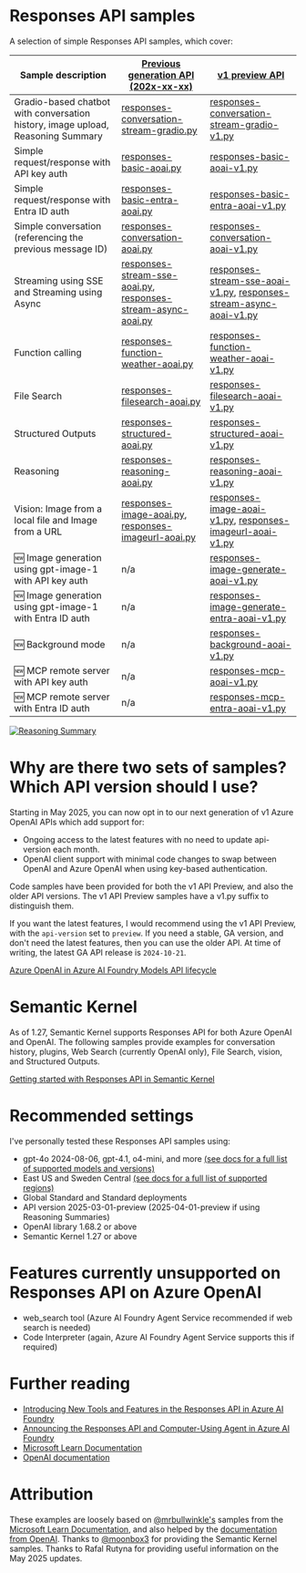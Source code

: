# Responses API samples
A selection of simple Responses API samples, which cover:

| Sample description                                                                 | [Previous generation API (202x-xx-xx)](#why-are-there-two-sets-of-samples-which-api-version-should-i-use) | [v1 preview API](#why-are-there-two-sets-of-samples-which-api-version-should-i-use)                  |
| ------------------------------------------------------------------------------- | ----------------------------------------------------------------------------------------------------------------------------------------------- | ------------------------------------------------------------------------------------------------------------------------------------------ |
| Gradio-based chatbot with conversation history, image upload, Reasoning Summary | [responses-conversation-stream-gradio.py](src/responses-conversation-stream-gradio.py)                                                              | [responses-conversation-stream-gradio-v1.py](src/responses-conversation-stream-gradio-v1.py)                                                   |
| Simple request/response with API key auth                                                        | [responses-basic-aoai.py](src/responses-basic-aoai.py)                                                                                              | [responses-basic-aoai-v1.py](src/responses-basic-aoai-v1.py)                                                                                   |
| Simple request/response with Entra ID auth                                                        | [responses-basic-entra-aoai.py](src/responses-basic-entra-aoai.py)                                                                                              | [responses-basic-entra-aoai-v1.py](src/responses-basic-entra-aoai-v1.py)                                                                                   |
| Simple conversation (referencing the previous message ID)                       | [responses-conversation-aoai.py](src/responses-conversation-aoai.py)                                                                                | [responses-conversation-aoai-v1.py](src/responses-conversation-aoai-v1.py)                                                                     |
| Streaming using SSE and Streaming using Async                                   | [responses-stream-sse-aoai.py](src/responses-stream-sse-aoai.py), [responses-stream-async-aoai.py](src/responses-stream-async-aoai.py)                  | [responses-stream-sse-aoai-v1.py](src/responses-stream-sse-aoai-v1.py), [responses-stream-async-aoai-v1.py](src/responses-stream-async-aoai-v1.py) |
| Function calling                                                                | [responses-function-weather-aoai.py](src/responses-function-weather-aoai.py)                                                                        | [responses-function-weather-aoai-v1.py](src/responses-function-weather-aoai-v1.py)                                                             |
| File Search                                                                     | [responses-filesearch-aoai.py](src/responses-filesearch-aoai.py)                                                                                    | [responses-filesearch-aoai-v1.py](src/responses-filesearch-aoai-v1.py)                                                                         |
| Structured Outputs                                                              | [responses-structured-aoai.py](src/responses-structured-aoai.py)                                                                                    | [responses-structured-aoai-v1.py](src/responses-structured-aoai-v1.py)                                                                         |
| Reasoning                                                                       | [responses-reasoning-aoai.py](src/responses-reasoning-aoai.py)                                                                                      | [responses-reasoning-aoai-v1.py](src/responses-reasoning-aoai-v1.py)                                                                           |
| Vision: Image from a local file and Image from a URL                            | [responses-image-aoai.py](src/responses-image-aoai.py), [responses-imageurl-aoai.py](src/responses-imageurl-aoai.py)                                    | [responses-image-aoai-v1.py](src/responses-image-aoai-v1.py), [responses-imageurl-aoai-v1.py](src/responses-imageurl-aoai-v1.py)                   |
| 🆕 Image generation using gpt-image-1 with API key auth                         | n/a                                                                                                                                             | [responses-image-generate-aoai-v1.py](src/responses-image-generate-aoai-v1.py)                                                                 |
| 🆕 Image generation using gpt-image-1 with Entra ID auth                        | n/a                                                                                                                                             | [responses-image-generate-entra-aoai-v1.py](src/responses-image-generate-entra-aoai-v1.py)                                                     |
| 🆕 Background mode                                                              | n/a                                                                                                                                             | [responses-background-aoai-v1.py](src/responses-background-aoai-v1.py)                                                                         |
| 🆕 MCP remote server with API key auth                                                               | n/a                                                                                                                                             | [responses-mcp-aoai-v1.py](src/responses-mcp-aoai-v1.py)                                                                         |
| 🆕 MCP remote server with Entra ID auth                                                            | n/a                                                                                                                                             | [responses-mcp-entra-aoai-v1.py](src/responses-mcp-entra-aoai-v1.py)                                                                         |

[![Reasoning Summary](https://github.com/user-attachments/assets/9e1ab1b8-8c3d-4ccf-911e-3c7711abe947)](src/responses-conversation-stream-gradio.py)

# Why are there two sets of samples? Which API version should I use?
Starting in May 2025, you can now opt in to our next generation of v1 Azure OpenAI APIs which add support for:
- Ongoing access to the latest features with no need to update api-version each month.
- OpenAI client support with minimal code changes to swap between OpenAI and Azure OpenAI when using key-based authentication.

Code samples have been provided for both the v1 API Preview, and also the older API versions. The v1 API Preview samples have a v1.py suffix to distinguish them.

If you want the latest features, I would recommend using the v1 API Preview, with the `api-version` set to `preview`.
If you need a stable, GA version, and don't need the latest features, then you can use the older API. At time of writing, the latest GA API release is `2024-10-21`.

[Azure OpenAI in Azure AI Foundry Models API lifecycle](https://learn.microsoft.com/en-us/azure/ai-services/openai/api-version-lifecycle?tabs=key#api-evolution)

# Semantic Kernel 
As of 1.27, Semantic Kernel supports Responses API for both Azure OpenAI and OpenAI. The following samples provide examples for conversation history, plugins, Web Search (currently OpenAI only), File Search, vision, and Structured Outputs.

[Getting started with Responses API in Semantic Kernel](https://github.com/microsoft/semantic-kernel/tree/main/python/samples/getting_started_with_agents/openai_responses)

# Recommended settings

I've personally tested these Responses API samples using:

- gpt-4o 2024-08-06, gpt-4.1, o4-mini, and more [(see docs for a full list of supported models and versions)](https://learn.microsoft.com/azure/ai-services/openai/how-to/responses?tabs=python-secure#model-support)
- East US and Sweden Central [(see docs for a full list of supported regions)](https://learn.microsoft.com/azure/ai-services/openai/how-to/responses?tabs=python-secure#region-availability)
- Global Standard and Standard deployments
- API version 2025-03-01-preview (2025-04-01-preview if using Reasoning Summaries)
- OpenAI library 1.68.2 or above
- Semantic Kernel 1.27 or above

# Features currently unsupported on Responses API on Azure OpenAI
- web_search tool (Azure AI Foundry Agent Service recommended if web search is needed)
- Code Interpreter (again, Azure AI Foundry Agent Service supports this if required)

# Further reading
- [Introducing New Tools and Features in the Responses API in Azure AI Foundry](https://devblogs.microsoft.com/foundry/introducing-new-tools-and-features-in-the-responses-api-in-azure-ai-foundry/)
- [Announcing the Responses API and Computer-Using Agent in Azure AI Foundry](https://azure.microsoft.com/blog/announcing-the-responses-api-and-computer-using-agent-in-azure-ai-foundry/)
- [Microsoft Learn Documentation](https://learn.microsoft.com/azure/ai-services/openai/how-to/responses)
- [OpenAI documentation](https://platform.openai.com/docs/api-reference/responses/create)

# Attribution
These examples are loosely based on [@mrbullwinkle's](https://github.com/mrbullwinkle) samples from the [Microsoft Learn Documentation](https://learn.microsoft.com/azure/ai-services/openai/how-to/responses), and also helped by the [documentation from OpenAI](https://platform.openai.com/docs/api-reference/responses/create). Thanks to [@moonbox3](https://github.com/moonbox3) for providing the Semantic Kernel samples. Thanks to Rafal Rutyna for providing useful information on the May 2025 updates.
